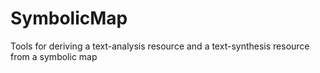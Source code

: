 SymbolicMap
===========

Tools for deriving a text-analysis resource and a text-synthesis resource from a symbolic map
